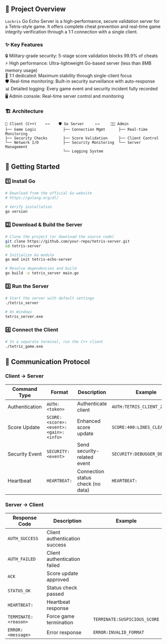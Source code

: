 ## 📖 Project Overview
`Lockris` Go Echo Server is a high-performance, secure validation server for a Tetris-style game. It offers complete cheat prevention and real-time game integrity verification through a 1:1 connection with a single client.


### ✨ Key Features

🔒 Military-grade security: 5-stage score validation blocks 99.9% of cheats  
⚡ High performance: Ultra-lightweight Go-based server (less than 8MB memory usage)  
🎯 1:1 dedicated: Maximum stability through single-client focus  
🛡️ Real-time monitoring: Built-in security surveillance with auto-response  
📊 Detailed logging: Every game event and security incident fully recorded  
🖥️ Admin console: Real-time server control and monitoring


### 🏗️ Architecture
```
📡 Client (C++)    ←→    🛡️ Go Server     ←→     👨‍💼 Admin
├── Game Logic            ├── Connection Mgmt      ├── Real-time Monitoring
├── Security Checks       ├── Score Validation     ├── Client Control
└── Network I/O           ├── Security Monitoring  └── Server Management
                          └── Logging System
```


## 🚀 Getting Started

### 1️⃣ Install Go
```bash 
# Download from the official Go website
# https://golang.org/dl/

# Verify installation
go version
```

### 2️⃣ Download & Build the Server
```bash
# Clone the project (or download the source code)
git clone https://github.com/your-repo/tetris-server.git
cd tetris-server

# Initialize Go module
go mod init tetris-echo-server

# Resolve dependencies and build
go build -o tetris_server main.go
```

### 3️⃣ Run the Server
```bash
# Start the server with default settings
./tetris_server

# On Windows
tetris_server.exe
```

### 4️⃣ Connect the Client
```bash
# In a separate terminal, run the C++ client
./tetris_game.exe
```


## 📡 Communication Protocol

### Client → Server

| Command Type    | Format                                      | Description                       | Example                          |
|-----------------|---------------------------------------------|-----------------------------------|----------------------------------|
| Authentication  | `AUTH:<token>`                              | Authenticate client               | `AUTH:TETRIS_CLIENT_2025`        |
| Score Update    | `SCORE:<score>:<event>:<gain>:<info>`       | Enhanced score update             | `SCORE:400:LINES_CLEAR:300:2`    |
| Security Event  | `SECURITY:<event>`                          | Send security-related event       | `SECURITY:DEBUGGER_DETECTED`     |
| Heartbeat       | `HEARTBEAT:`                                | Connection status check (no data) | `HEARTBEAT:`                     |

### Server → Client

| Response Code         | Description                     | Example                         |
|------------------------|----------------------------------|----------------------------------|
| `AUTH_SUCCESS`         | Client authentication success   |                                  |
| `AUTH_FAILED`          | Client authentication failed    |                                  |
| `ACK`                  | Score update approved           |                                  |
| `STATUS_OK`            | Status check passed             |                                  |
| `HEARTBEAT:`           | Heartbeat response              |                                  |
| `TERMINATE:<reason>`   | Force game termination          | `TERMINATE:SUSPICIOUS_SCORE`     |
| `ERROR:<message>`      | Error response                  | `ERROR:INVALID_FORMAT`           |

